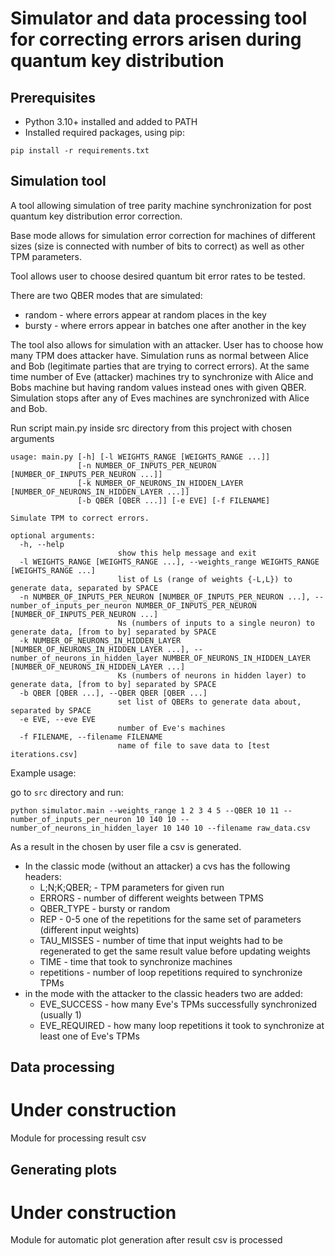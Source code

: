 # Simulator and data processing tool for correcting errors arisen during quantum key distribution


## Prerequisites
 - Python 3.10+ installed and added to PATH
 - Installed required packages, using pip:
~~~~
pip install -r requirements.txt
~~~~

## Simulation tool
A tool allowing simulation of tree parity machine synchronization for post quantum key distribution error correction.

Base mode allows for simulation error correction for machines of different sizes
(size is connected with number of bits to correct) as well as other TPM parameters.

Tool allows user to choose desired quantum bit error rates to be tested.

There are two QBER modes that are simulated:
- random - where errors appear at random places in the key
- bursty - where errors appear in batches one after another in the key

The tool also allows for simulation with an attacker. User has to choose how many TPM does attacker have.
Simulation runs as normal between Alice and Bob (legitimate parties that are trying to correct errors).
At the same time number of Eve (attacker) machines try to synchronize with Alice and Bobs machine but having random values instead ones with given QBER.
Simulation stops after any of Eves machines are synchronized with Alice and Bob.


Run script main.py inside src directory from this project with chosen arguments
~~~~
usage: main.py [-h] [-l WEIGHTS_RANGE [WEIGHTS_RANGE ...]]
               [-n NUMBER_OF_INPUTS_PER_NEURON [NUMBER_OF_INPUTS_PER_NEURON ...]]
               [-k NUMBER_OF_NEURONS_IN_HIDDEN_LAYER [NUMBER_OF_NEURONS_IN_HIDDEN_LAYER ...]]
               [-b QBER [QBER ...]] [-e EVE] [-f FILENAME]

Simulate TPM to correct errors.

optional arguments:
  -h, --help            
                        show this help message and exit
  -l WEIGHTS_RANGE [WEIGHTS_RANGE ...], --weights_range WEIGHTS_RANGE [WEIGHTS_RANGE ...]
                        list of Ls (range of weights {-L,L}) to generate data, separated by SPACE
  -n NUMBER_OF_INPUTS_PER_NEURON [NUMBER_OF_INPUTS_PER_NEURON ...], --number_of_inputs_per_neuron NUMBER_OF_INPUTS_PER_NEURON [NUMBER_OF_INPUTS_PER_NEURON ...]
                        Ns (numbers of inputs to a single neuron) to generate data, [from to by] separated by SPACE
  -k NUMBER_OF_NEURONS_IN_HIDDEN_LAYER [NUMBER_OF_NEURONS_IN_HIDDEN_LAYER ...], --number_of_neurons_in_hidden_layer NUMBER_OF_NEURONS_IN_HIDDEN_LAYER [NUMBER_OF_NEURONS_IN_HIDDEN_LAYER ...]
                        Ks (numbers of neurons in hidden layer) to generate data, [from to by] separated by SPACE
  -b QBER [QBER ...], --QBER QBER [QBER ...]
                        set list of QBERs to generate data about, separated by SPACE
  -e EVE, --eve EVE     
                        number of Eve's machines
  -f FILENAME, --filename FILENAME
                        name of file to save data to [test iterations.csv]
~~~~
Example usage:

go to `src` directory and run:
~~~~
python simulator.main --weights_range 1 2 3 4 5 --QBER 10 11 --number_of_inputs_per_neuron 10 140 10 --number_of_neurons_in_hidden_layer 10 140 10 --filename raw_data.csv
~~~~

As a result in the chosen by user file a csv is generated.

- In the classic mode (without an attacker) a cvs has the following headers:
  - L;N;K;QBER; - TPM parameters for given run
  - ERRORS - number of different weights between TPMS
  - QBER_TYPE - bursty or random
  - REP - 0-5 one of the repetitions for the same set of parameters (different input weights)
  - TAU_MISSES - number of time that input weights had to be regenerated to get the same result value before updating weights
  - TIME - time that took to synchronize machines
  - repetitions - number of loop repetitions required to synchronize TPMs
- in the mode with the attacker to the classic headers two are added:
   - EVE_SUCCESS - how many Eve's TPMs successfully synchronized (usually 1)
   - EVE_REQUIRED - how many loop repetitions it took to synchronize at least one of Eve's TPMs

## Data processing

# Under construction
Module for processing result csv

## Generating plots

# Under construction
Module for automatic plot generation after result csv is processed